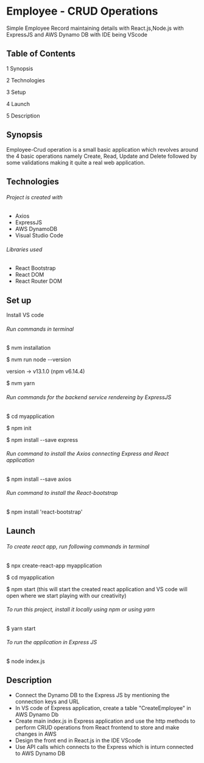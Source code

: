 # Employee - CRUD Operations

Simple Employee Record maintaining details with React.js,Node.js with ExpressJS and AWS Dynamo DB with IDE being VScode

## Table of Contents

1 Synopsis

2 Technologies

3 Setup

4 Launch

5 Description


## Synopsis

Employee-Crud operation is a small basic application which revolves around the 4 basic operations namely Create, Read, Update and Delete followed by some validations making it quite a real web application.

## Technologies
###### Project is created with

* Axios
* ExpressJS
* AWS DynamoDB
* Visual Studio Code

###### Libraries used

* React Bootstrap
* React DOM
* React Router DOM

## Set up

Install VS code

###### Run commands in terminal

$ nvm installation

$ nvm run node --version

version -> v13.1.0 (npm v6.14.4)

$ nvm yarn

###### Run commands for the backend service rendereing by ExpressJS

$ cd myapplication

$ npm init

$ npm install --save express

###### Run command to install the Axios connecting Express and React application

$ npm install --save axios

###### Run command to install the React-bootstrap 

$ npm install 'react-bootstrap'

## Launch
###### To create react app, run following commands in terminal

$ npx create-react-app myapplication

$ cd myapplication

$ npm start (this will start the created react application and VS code will open where we start playing with our creativity)

###### To run this project, install it locally using npm or using yarn

$ yarn start

###### To run the application in Express JS

$ node index.js

## Description

* Connect the Dynamo DB to the Express JS by mentioning the connection keys and URL
* In VS code of Express application, create a table "CreateEmployee" in AWS Dynamo Db
* Create main index.js in Express application and use the http methods to perform CRUD operations from React frontend to store and make changes in AWS
* Design the front end in React.js in the IDE VScode
* Use API calls which connects to the Express which is inturn connected to AWS Dynamo DB
